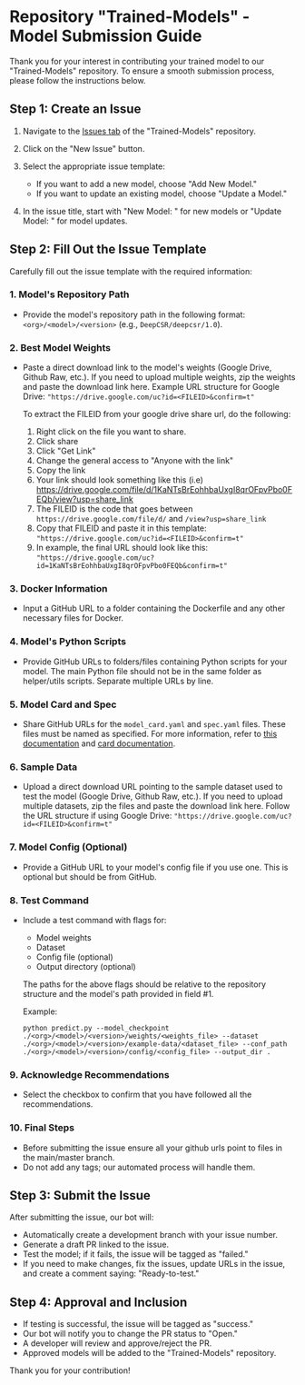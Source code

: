 # Repository "Trained-Models" - Model Submission Guide

Thank you for your interest in contributing your trained model to our "Trained-Models" repository. To ensure a smooth submission process, please follow the instructions below.

## Step 1: Create an Issue
1. Navigate to the [Issues tab](https://github.com/neuronets/trained-models/issues) of the "Trained-Models" repository.

2. Click on the "New Issue" button.

3. Select the appropriate issue template:
   - If you want to add a new model, choose "Add New Model."
   - If you want to update an existing model, choose "Update a Model."

4. In the issue title, start with "New Model: " for new models or "Update Model: " for model updates.

## Step 2: Fill Out the Issue Template
Carefully fill out the issue template with the required information:

### 1. Model's Repository Path
- Provide the model's repository path in the following format: 
`<org>/<model>/<version>` (e.g., `DeepCSR/deepcsr/1.0`).

### 2. Best Model Weights
- Paste a direct download link to the model's weights (Google Drive, Github Raw, etc.). If you need to upload multiple weights, zip the weights and paste the download link here.
  Example URL structure for Google Drive: ```"https://drive.google.com/uc?id=<FILEID>&confirm=t"```

  To extract the FILEID from your google drive share url, do the following:
  1. Right click on the file you want to share.
  2. Click share
  3. Click "Get Link"
  4. Change the general access to "Anyone with the link"
  5. Copy the link
  6. Your link should look something like this (i.e) https://drive.google.com/file/d/1KaNTsBrEohhbaUxgI8qrOFpvPbo0FEQb/view?usp=share_link
  7. The FILEID is the code that goes between ```https://drive.google.com/file/d/``` and ```/view?usp=share_link```
  8. Copy that FILEID and paste it in this template: ```"https://drive.google.com/uc?id=<FILEID>&confirm=t"```
  9. In example, the final URL should look like this: ```"https://drive.google.com/uc?id=1KaNTsBrEohhbaUxgI8qrOFpvPbo0FEQb&confirm=t"```

### 3. Docker Information
- Input a GitHub URL to a folder containing the Dockerfile and any other necessary files for Docker.

### 4. Model's Python Scripts
- Provide GitHub URLs to folders/files containing Python scripts for your model. The main Python file should not be in the same folder as helper/utils scripts. Separate multiple URLs by line.

### 5. Model Card and Spec
- Share GitHub URLs for the `model_card.yaml` and `spec.yaml` files. These files must be named as specified. For more information, refer to [this documentation](https://github.com/neuronets/trained-models/blob/master/docs/spec_file.md) and [card documentation](https://github.com/neuronets/trained-models/blob/master/docs/model_card.yaml).

### 6. Sample Data
- Upload a direct download URL pointing to the sample dataset used to test the model (Google Drive, Github Raw, etc.). If you need to upload multiple datasets, zip the files and paste the download link here. Follow the URL structure if using Google Drive: ```"https://drive.google.com/uc?id=<FILEID>&confirm=t"```

### 7. Model Config (Optional)
- Provide a GitHub URL to your model's config file if you use one. This is optional but should be from GitHub.

### 8. Test Command
- Include a test command with flags for:
  - Model weights
  - Dataset
  - Config file (optional)
  - Output directory (optional)

  The paths for the above flags should be relative to the repository structure and the model's path provided in field #1.

  Example:
  
    ```python predict.py --model_checkpoint ./<org>/<model>/<version>/weights/<weights_file> --dataset ./<org>/<model>/<version>/example-data/<dataset_file> --conf_path ./<org>/<model>/<version>/config/<config_file> --output_dir .```

### 9. Acknowledge Recommendations
- Select the checkbox to confirm that you have followed all the recommendations.

### 10. Final Steps
- Before submitting the issue ensure all your github urls point to files in the main/master branch.
- Do not add any tags; our automated process will handle them.

## Step 3: Submit the Issue
After submitting the issue, our bot will:
- Automatically create a development branch with your issue number.
- Generate a draft PR linked to the issue.
- Test the model; if it fails, the issue will be tagged as "failed."
- If you need to make changes, fix the issues, update URLs in the issue, and create a comment saying: "Ready-to-test."

## Step 4: Approval and Inclusion
- If testing is successful, the issue will be tagged as "success."
- Our bot will notify you to change the PR status to "Open."
- A developer will review and approve/reject the PR.
- Approved models will be added to the "Trained-Models" repository.

Thank you for your contribution!